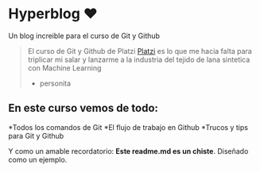 # Hyperblog ♥
Un blog increible para el curso de Git y Github

> El curso de Git y Github de Platzi [Platzi](https://platzi.com "Platzi") es lo que me hacia falta para triplicar mi salar y lanzarme a la industria del tejido de lana sintetica con Machine Learning
> - personita

## En este curso vemos de todo:
*Todos los comandos de Git
*El flujo de trabajo en Github
*Trucos y tips para Git y Github

Y como un amable recordatorio: **Este readme.md es un chiste**. Diseñado como un ejemplo.